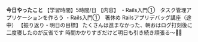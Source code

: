 **今日やったこと**
【学習時間】5時間/日
【内容】
・Rails入門①　タスク管理アプリケーションを作ろう
・Rails入門①　箸休め Railsアプリデバッグ講座（途中）
【振り返り・明日の目標】
たくさんは進まなかった、朝おはログ打刻後に二度寝したのが反省です
時間かかりすぎだけど明日も引き続き頑張る〜👍🏻